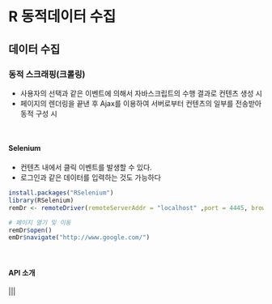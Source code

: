 # R 동적데이터 수집

## 데이터 수집

### 동적 스크래핑(크롤링)

* 사용자의 선택과 같은 이벤트에 의해서 자바스크립트의 수행 결과로 컨텐츠 생성 시
* 페이지의 렌더링을 끝낸 후 Ajax를 이용하여 서버로부터 컨텐츠의 일부를 전송받아 동적 구성 시

<br>

#### Selenium

* 컨텐츠 내에서 클릭 이벤트를 발생할 수 있다.
* 로그인과 같은 데이터를 입력하는 것도 가능하다

```R
install.packages("RSelenium")
library(RSelenium)
remDr <- remoteDriver(remoteServerAddr = "localhost" ,port = 4445, browserName = "chrome")

# 페이지 열기 및 이동
remDr$open()	
emDr$navigate("http://www.google.com/")
```

<br>

#### API 소개

|||

